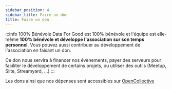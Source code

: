 ```yaml
---
sidebar_position: 4
sidebar_title: Faire un don
title: Faire un don
---
```


:::info 100% Bénévole
Data For Good est 100% bénévole et l'équipe est elle-même **100% bénévole et développe l'association sur son temps personnel**. Vous pouvez aussi contribuer au développement de l'association en faisant un don. 

Ce don nous servira à financer nos évènements, payer des serveurs pour faciliter le développement de certains projets, ou utiliser des outils (Meetup, Slite, Streamyard, ...)
:::

Les dons ainsi que nos dépenses sont accessibles sur [OpenCollective](https://opencollective.com/data_for_good)